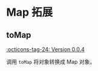# Map 拓展

## toMap

[:octicons-tag-24: Version 0.0.4](https://sakurajimamaii.github.io/AVE-DOC/version/tools/#004)

调用 `toMap` 将对象转换成 Map 对象。
